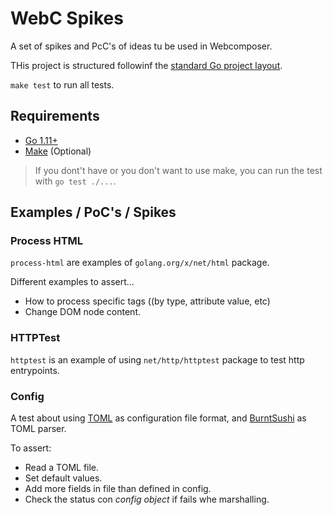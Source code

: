 # WebC Spikes

A set of spikes and PcC's of ideas tu be used in Webcomposer.

 THis project is structured followinf the [standard Go project layout](https://github.com/golang-standards/project-layout).

`make test` to run all tests.

## Requirements

- [Go 1.11+](https://golang.org/)
- [Make](https://www.gnu.org/software/make/) (Optional)

> If you dont't have or you don't want to use make, you can run the test with `go test ./...`.

## Examples / PoC's / Spikes

### Process HTML

`process-html` are examples of `golang.org/x/net/html` package.

Different examples to assert...

- How to process specific tags ((by type, attribute value, etc)
- Change DOM node content.

### HTTPTest

`httptest` is an example of using `net/http/httptest` package to test http entrypoints.


### Config

A test about using [TOML](https://github.com/toml-lang/toml) as configuration file format, and [BurntSushi](https://github.com/BurntSushi/toml) as TOML parser.

To assert:

- Read a TOML file.
- Set default values.
- Add more fields in file than defined in config.
- Check the status con *config object* if fails whe marshalling.

